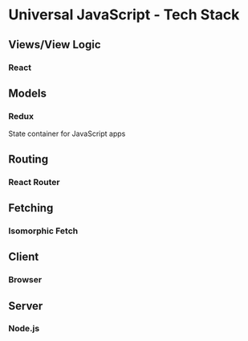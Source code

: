 # Universal JavaScript - Tech Stack

## Views/View Logic
### React

## Models
### Redux
State container for JavaScript apps

## Routing
### React Router

## Fetching
### Isomorphic Fetch

## Client
### Browser

## Server
### Node.js